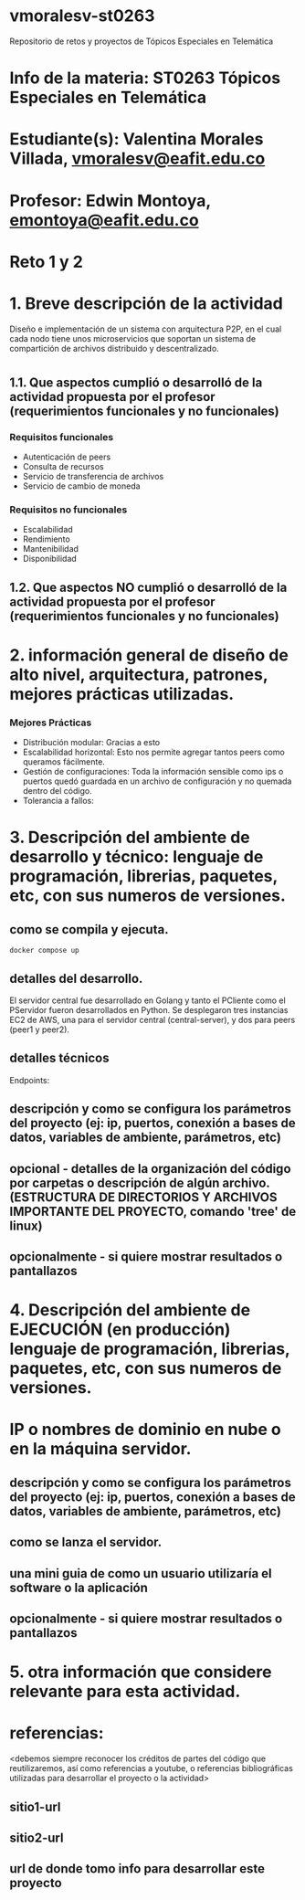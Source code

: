 # vmoralesv-st0263
Repositorio de retos y proyectos de Tópicos Especiales en Telemática 


# Info de la materia: ST0263 Tópicos Especiales en Telemática
#
# Estudiante(s): Valentina Morales Villada, vmoralesv@eafit.edu.co
#
# Profesor: Edwin Montoya, emontoya@eafit.edu.co
#

# Reto 1 y 2 
#
# 1. Breve descripción de la actividad
 Diseño e implementación de un sistema con arquitectura P2P, en el cual cada nodo tiene unos microservicios que soportan un sistema de compartición de archivos distribuido y descentralizado.
#

<texto descriptivo>
  
## 1.1. Que aspectos cumplió o desarrolló de la actividad propuesta por el profesor (requerimientos funcionales y no funcionales)
### Requisitos funcionales

- Autenticación de peers
- Consulta de recursos 
- Servicio de transferencia de archivos
- Servicio de cambio de moneda

### Requisitos no funcionales

- Escalabilidad
- Rendimiento
- Mantenibilidad
- Disponibilidad

## 1.2. Que aspectos NO cumplió o desarrolló de la actividad propuesta por el profesor (requerimientos funcionales y no funcionales)


# 2. información general de diseño de alto nivel, arquitectura, patrones, mejores prácticas utilizadas.

### Mejores Prácticas

- Distribución modular: Gracias a esto
- Escalabilidad horizontal: Esto nos permite agregar tantos peers como queramos fácilmente.
- Gestión de configuraciones: Toda la información sensible como ips o puertos quedó guardada en un archivo de configuración y no quemada dentro del código.
- Tolerancia a fallos: 

# 3. Descripción del ambiente de desarrollo y técnico: lenguaje de programación, librerias, paquetes, etc, con sus numeros de versiones.

## como se compila y ejecuta.

```
docker compose up 
```

## detalles del desarrollo.

El servidor central fue desarrollado en Golang y tanto el PCliente como el PServidor fueron desarrollados en Python. Se desplegaron tres instancias EC2 de AWS, una para el servidor central (central-server), y dos para peers (peer1 y peer2).

## detalles técnicos

Endpoints: 

## descripción y como se configura los parámetros del proyecto (ej: ip, puertos, conexión a bases de datos, variables de ambiente, parámetros, etc)
## opcional - detalles de la organización del código por carpetas o descripción de algún archivo. (ESTRUCTURA DE DIRECTORIOS Y ARCHIVOS IMPORTANTE DEL PROYECTO, comando 'tree' de linux)
## 
## opcionalmente - si quiere mostrar resultados o pantallazos 

# 4. Descripción del ambiente de EJECUCIÓN (en producción) lenguaje de programación, librerias, paquetes, etc, con sus numeros de versiones.

# IP o nombres de dominio en nube o en la máquina servidor.

## descripción y como se configura los parámetros del proyecto (ej: ip, puertos, conexión a bases de datos, variables de ambiente, parámetros, etc)

## como se lanza el servidor.

## una mini guia de como un usuario utilizaría el software o la aplicación

## opcionalmente - si quiere mostrar resultados o pantallazos 

# 5. otra información que considere relevante para esta actividad.

# referencias:
<debemos siempre reconocer los créditos de partes del código que reutilizaremos, así como referencias a youtube, o referencias bibliográficas utilizadas para desarrollar el proyecto o la actividad>
## sitio1-url 
## sitio2-url
## url de donde tomo info para desarrollar este proyecto
